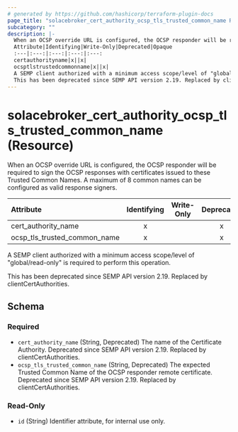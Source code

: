 ```yaml
---
# generated by https://github.com/hashicorp/terraform-plugin-docs
page_title: "solacebroker_cert_authority_ocsp_tls_trusted_common_name Resource - solacebroker"
subcategory: ""
description: |-
  When an OCSP override URL is configured, the OCSP responder will be required to sign the OCSP responses with certificates issued to these Trusted Common Names. A maximum of 8 common names can be configured as valid response signers.
  Attribute|Identifying|Write-Only|Deprecated|Opaque
  :---|:---:|:---:|:---:|:---:
  certauthorityname|x||x|
  ocsptlstrustedcommonname|x||x|
  A SEMP client authorized with a minimum access scope/level of "global/read-only" is required to perform this operation.
  This has been deprecated since SEMP API version 2.19. Replaced by clientCertAuthorities.
---
```


# solacebroker_cert_authority_ocsp_tls_trusted_common_name (Resource)

When an OCSP override URL is configured, the OCSP responder will be required to sign the OCSP responses with certificates issued to these Trusted Common Names. A maximum of 8 common names can be configured as valid response signers.


Attribute|Identifying|Write-Only|Deprecated|Opaque
:---|:---:|:---:|:---:|:---:
cert_authority_name|x||x|
ocsp_tls_trusted_common_name|x||x|



A SEMP client authorized with a minimum access scope/level of "global/read-only" is required to perform this operation.

This has been deprecated since SEMP API version 2.19. Replaced by clientCertAuthorities.



<!-- schema generated by tfplugindocs -->
## Schema

### Required

- `cert_authority_name` (String, Deprecated) The name of the Certificate Authority. Deprecated since SEMP API version 2.19. Replaced by clientCertAuthorities.
- `ocsp_tls_trusted_common_name` (String, Deprecated) The expected Trusted Common Name of the OCSP responder remote certificate. Deprecated since SEMP API version 2.19. Replaced by clientCertAuthorities.

### Read-Only

- `id` (String) Identifier attribute, for internal use only.
